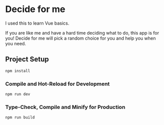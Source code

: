 # Decide for me

I used this to learn Vue basics.

If you are like me and have a hard time deciding what to do, this app is for you!
Decide for me will pick a random choice for you and help you when you need.

## Project Setup

```sh
npm install
```

### Compile and Hot-Reload for Development

```sh
npm run dev
```

### Type-Check, Compile and Minify for Production

```sh
npm run build
```
